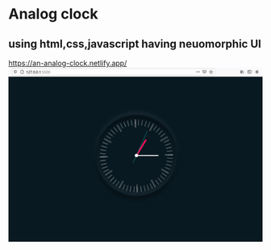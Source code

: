 # Analog clock
## using html,css,javascript having neuomorphic UI
https://an-analog-clock.netlify.app/
![](ss.png.jpg)
